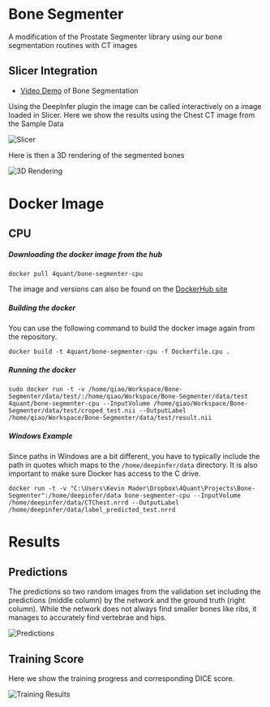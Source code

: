 # Bone Segmenter

A modification of the Prostate Segmenter library using our bone segmentation routines with CT images

## Slicer Integration

- [Video Demo](https://www.youtube.com/watch?v=-zHIUqm7Uwk&feature=youtu.be) of Bone Segmentation

Using the DeepInfer plugin the image can be called interactively on a image loaded in Slicer. Here we show the results using the Chest CT image from the Sample Data

![Slicer](figures/BoneSegGui.png)

Here is then a 3D rendering of the segmented bones

![3D Rendering](figures/BoneSeg3D.png)



# Docker Image

## CPU

##### Downloading the docker image from the hub
```
docker pull 4quant/bone-segmenter-cpu
```

The image and versions can also be found on the [DockerHub site](https://hub.docker.com/r/4quant/bone-segmenter-cpu/)

##### Building the docker

You can use the following command to build the docker image again from the repository.
```
docker build -t 4quant/bone-segmenter-cpu -f Dockerfile.cpu .
```

##### Running the docker
```
sudo docker run -t -v /home/qiao/Workspace/Bone-Segmenter/data/test/:/home/qiao/Workspace/Bone-Segmenter/data/test 4quant/bone-segmenter-cpu --InputVolume /home/qiao/Workspace/Bone-Segmenter/data/test/croped_test.nii --OutputLabel /home/qiao/Workspace/Bone-Segmenter/data/test/result.nii
```

##### Windows Example
Since paths in Windows are a bit different, you have to typically include the path in quotes which maps to the ```/home/deepinfer/data``` directory. It is also important to make sure Docker has access to the C drive.

```
docker run -t -v "C:\Users\Kevin Mader\Dropbox\4Quant\Projects\Bone-Segmenter":/home/deepinfer/data bone-segmenter-cpu --InputVolume /home/deepinfer/data/CTChest.nrrd --OutputLabel /home/deepinfer/data/label_predicted_test.nrrd
```

# Results

## Predictions
The predictions so two random images from the validation set including the predictions (middle column) by the network and the ground truth (right column). While the network does not always find smaller bones like ribs, it manages to accurately find vertebrae and hips.

![Predictions](figures/boneseg_predictions.png)

## Training Score

Here we show the training progress and corresponding DICE score.

![Training Results](figures/boneseg_training.png)
